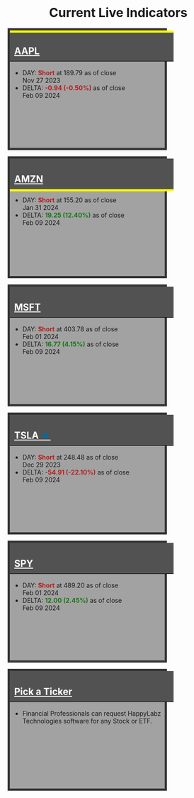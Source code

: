 
<style>
    .container-data {
        display: grid;
        grid-template-columns: repeat(auto-fit, minmax(295px, 1fr));
        grid-template-rows: repeat(auto-fit, minmax(180px, 1fr));
        grid-gap: 10px;
    }

    .box {
        min-width: 290px;
        max-width: 350px;
        height: 265px;
        border: 1px solid black;
        margin: 2px;
        width: 100%;
    }

    .box h2 {
        padding: 10px;
        padding-top: 34px;
        margin-top: 0 !important;
        width: 100%;
    }

    .box a:link, .box a:visited {
        color: #ffffff;
    }

    .box ul {
        margin: 5px;
    }
    
    .atUpperPriceLine h2 {
        border-top: 5px solid yellow !important;
        padding-top: 29px !important;
    }

    .atLowerPriceLine h2 {
        border-bottom: 5px solid yellow !important;
        margin-bottom: 11px !important;
    }

    .gray {
        background-color: #a2a2a2;
        border: 5px solid #353535;
    }

    .gray h2 {
        background-color: #525252;
        border-bottom: 1px solid black;
        color: #ffffff;
    }

    .red {
        background-color: #faaaaa;
        border: 5px solid #6e0000;
    }

    .red h2 {
        background-color: #b80000;
        border-bottom: 1px solid black;
        color: #ffffff;
    }

    .green {
        background-color: #92d98f;
        border: 5px solid #015e01;
    }

    .green h2 {
        background-color: #004225;
        border-bottom: 1px solid black;
        color: #ffffff;
    }

    .my-data {
        margin-right: auto !important;
        margin-left: auto !important;
        align-content: center;
        width: 100% !important;
        max-width: 1200px !important;
        display: block !important;
    }
    
    .header {
      display: grid;
      align-items: center;
      justify-items: center;
      row-gap: 1rem;
      grid-template-columns: 1fr;
      margin: 16px;
    }
</style>
    
<h1 class="header"> Current Live Indicators</h1>

<div style="display:none;">
<h3 class="header">Happy 5:</h3>
<h1 class="header"><span style="color: #167816;">0.72 %</span></h1>
</div>

<div class="my-data px-3 my-5 markdown-body">
    <div class="container-data">
    <div class="box gray atUpperPriceLine" onclick="location.href='{% link navigation/blocked.md %}';">
        <h2 id="aapl"><a href="{% link navigation/blocked.md %}">AAPL</a></h2>
        <ul>
            <li>DAY: <b><span style="color: #b91c1c;">Short</span></b> at 189.79 as of close <br>Nov 27 2023</li>
            <li>DELTA: <b><span style="color: #b91c1c;">-0.94 (-0.50%)</span></b> as of close<br>Feb 09 2024</li>
            <!--<li>WEEK: <b><span style="color: #167816;">Long</span></b> at 134.76 as of close <br>Jan 13 2023</li>-->
        </ul>
    </div>
    <div class="box gray atLowerPriceLine" onclick="location.href='{% link navigation/blocked.md %}';">
        <h2 id="amzn"><a href="{% link navigation/blocked.md %}">AMZN</a></h2>
        <ul>
            <li>DAY: <b><span style="color: #b91c1c;">Short</span></b> at 155.20 as of close <br>Jan 31 2024</li>
            <li>DELTA: <b><span style="color: #167816;">19.25 (12.40%)</span></b> as of close<br>Feb 09 2024</li>
            <!--<li>WEEK: <b><span style="color: #167816;">Long</span></b> at 98.12 as of close <br>Jan 13 2023</li>-->
        </ul>
    </div>
    <div class="box gray" onclick="location.href='{% link navigation/blocked.md %}';">
        <h2 id="msft"><a href="{% link navigation/blocked.md %}">MSFT</a></h2>
        <ul>
            <li>DAY: <b><span style="color: #b91c1c;">Short</span></b> at 403.78 as of close <br>Feb 01 2024</li>
            <li>DELTA: <b><span style="color: #167816;">16.77 (4.15%)</span></b> as of close<br>Feb 09 2024</li>
            <!--<li>WEEK: <b><span style="color: #167816;">Long</span></b> at 241.22 as of close <br>Nov 18 2022</li>-->
        </ul>
    </div>
    <div class="box gray" onclick="location.href='{% link TSLA.md %}';">
        <h2 id="tsla"><a href="{% link TSLA.md %}">TSLA <span style="color:#0369a1;">&bigstar;</span></a></h2>
        <ul>
            <li>DAY: <b><span style="color: #b91c1c;">Short</span></b> at 248.48 as of close <br>Dec 29 2023</li>
            <li>DELTA: <b><span style="color: #b91c1c;">-54.91 (-22.10%)</span></b> as of close<br>Feb 09 2024</li>
            <!--<li>WEEK: <b><span style="color: #167816;">Long</span></b> at 177.90 as of close <br>Jan 27 2023</li>-->
        </ul>
    </div>
    <div class="box gray" onclick="location.href='{% link navigation/blocked.md %}';">
        <h2 id="spy"><a href="{% link navigation/blocked.md %}">SPY</a></h2>
        <ul>
            <li>DAY: <b><span style="color: #b91c1c;">Short</span></b> at 489.20 as of close <br>Feb 01 2024</li>
            <li>DELTA: <b><span style="color: #167816;">12.00 (2.45%)</span></b> as of close<br>Feb 09 2024</li>
            <!--<li>WEEK: <b><span style="color: #167816;">Long</span></b> at 374.29 as of close <br>Oct 21 2022</li>-->
        </ul>
    </div>
    <div class="box gray" onclick="location.href='{% link NEXT.md %}';">
        <h2 id="UNK"><a href="{% link NEXT.md %}">Pick a Ticker</a></h2>
        <ul>
            <li> Financial Professionals can request  HappyLabz Technologies software for any Stock or ETF.</li>
        </ul>
    </div>
</div></div>